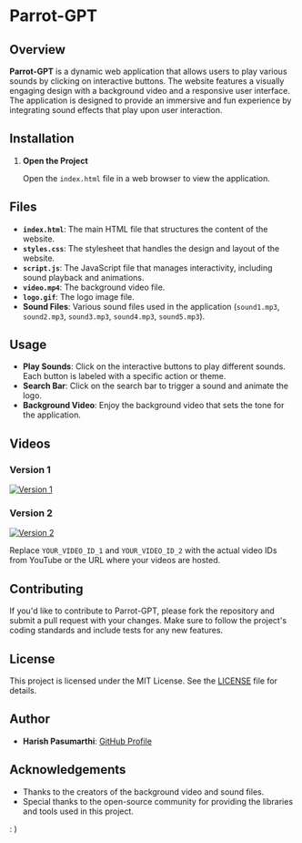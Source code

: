 # Parrot-GPT

## Overview

**Parrot-GPT** is a dynamic web application that allows users to play various sounds by clicking on interactive buttons. The website features a visually engaging design with a background video and a responsive user interface. The application is designed to provide an immersive and fun experience by integrating sound effects that play upon user interaction.

## Installation

1. **Open the Project**

   Open the `index.html` file in a web browser to view the application.

## Files

- **`index.html`**: The main HTML file that structures the content of the website.
- **`styles.css`**: The stylesheet that handles the design and layout of the website.
- **`script.js`**: The JavaScript file that manages interactivity, including sound playback and animations.
- **`video.mp4`**: The background video file.
- **`logo.gif`**: The logo image file.
- **Sound Files**: Various sound files used in the application (`sound1.mp3`, `sound2.mp3`, `sound3.mp3`, `sound4.mp3`, `sound5.mp3`).

## Usage

- **Play Sounds**: Click on the interactive buttons to play different sounds. Each button is labeled with a specific action or theme.
- **Search Bar**: Click on the search bar to trigger a sound and animate the logo.
- **Background Video**: Enjoy the background video that sets the tone for the application.

## Videos

### Version 1

[![Version 1](https://img.youtube.com/vi/YOUR_VIDEO_ID_1/0.jpg)](https://www.youtube.com/watch?v=YOUR_VIDEO_ID_1)

### Version 2

[![Version 2](https://img.youtube.com/vi/YOUR_VIDEO_ID_2/0.jpg)](https://www.youtube.com/watch?v=YOUR_VIDEO_ID_2)

Replace `YOUR_VIDEO_ID_1` and `YOUR_VIDEO_ID_2` with the actual video IDs from YouTube or the URL where your videos are hosted.

## Contributing

If you'd like to contribute to Parrot-GPT, please fork the repository and submit a pull request with your changes. Make sure to follow the project's coding standards and include tests for any new features.

## License

This project is licensed under the MIT License. See the [LICENSE](LICENSE) file for details.

## Author

- **Harish Pasumarthi**: [GitHub Profile](https://github.com/Harish-Pasumarthi)

## Acknowledgements

- Thanks to the creators of the background video and sound files.
- Special thanks to the open-source community for providing the libraries and tools used in this project.

: )
